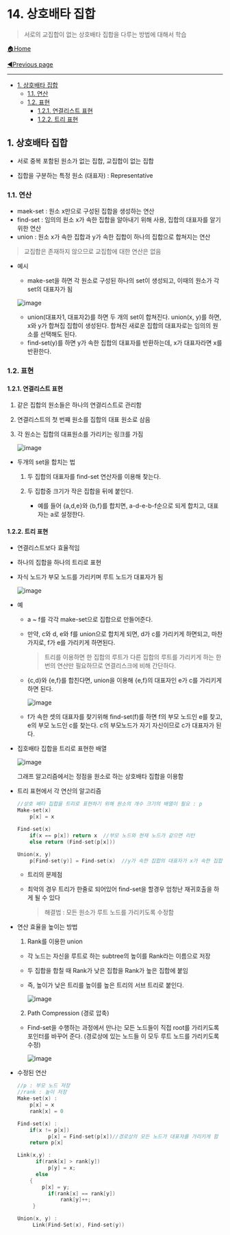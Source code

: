 # 14. 상호배타 집합

>서로의 교집합이 없는 상호배타 집합을 다루는 방법에 대해서 학습

[🏠Home](https://github.com/batboy118/Study_Note)

[◀Previous page ](./)

---

<!-- TOC -->

- [1. 상호배타 집합](#1-상호배타-집합)
	- [1.1. 연산](#11-연산)
	- [1.2. 표현](#12-표현)
		- [1.2.1. 연결리스트 표현](#121-연결리스트-표현)
		- [1.2.2. 트리 표현](#122-트리-표현)

<!-- /TOC -->

## 1. 상호배타 집합

- 서로 중복 포함된 원소가 없는 집합, 교집합이 없는 집합

- 집합을 구분하는 특정 원소 (대표자) : Representative


### 1.1. 연산

- maek-set : 원소 x만으로 구성된 집합을 생성하는 연산
- find-set : 임의의 원소 x가 속한 집합을 알아내기 위해 사용, 집합의 대표자를 알기 위한 연산
- union : 원소 x가 속한 집합과 y가 속한 집합이 하나의 집합으로 합쳐지는 연산

> 교집합은 존재하지 않으므로 교집합에 대한 연산은 없음

- 예시

  - make-set을 하면 각 원소로 구성된 하나의 set이 생성되고, 이때의 원소가 각 set의 대표자가 됨

  ![image](https://user-images.githubusercontent.com/53181778/78092490-76f5f600-73bf-11ea-8e93-52ddc2f3b1ce.png)

  - union(대표자1, 대표자2)를 하면 두 개의 set이 합쳐진다. union(x, y)를 하면, x와 y가 합쳐집 집합이 생성된다. 합쳐진 새로운 집합의 대표자로는 임의의 원소를 선택해도 된다.
  - find-set(y)를 하면 y가 속한 집합의 대표자를 반환하는데, x가 대표자라면 x를 반환한다.

### 1.2. 표현

#### 1.2.1. 연결리스트 표현

1. 같은 집합의 원소들은 하나의 연결리스트로 관리함

2. 연결리스트의 첫 번쨰 원소를 집합의 대표 원소로 삼음

3. 각 원소는 집합의 대표원소를 가리키는 링크를 가짐

   ![image](https://user-images.githubusercontent.com/53181778/78092788-35197f80-73c0-11ea-8ea5-d16290f41fec.png)

- 두개의 set을 합치는 법

  1. 두 집합의 대표자를 find-set 연산자를 이용해 찾는다.

  2. 두 집합중 크기가 작은 집합을 뒤에 붙인다.
     - 예를 들어 {a,d,e}와 {b,f}를 합치면, a-d-e-b-f순으로 되게 합치고, 대표자는 a로 설정한다.

#### 1.2.2. 트리 표현

- 연결리스트보다 효율적임

- 하나의 집합을 하나의 트리로 표현

- 자식 노드가 부모 노드를 가리키며 루트 노드가 대표자가 됨

  ![image](https://user-images.githubusercontent.com/53181778/78093005-c557c480-73c0-11ea-9992-4cce72481e15.png)

- 예

  - a ~ f를 각각 make-set으로 집합으로 만들어준다.

  - 만약, c와 d, e와 f를 union으로 합치게 되면, d가 c를 가리키게 하면되고, 마찬가지로, f가 e를 가리키게 하면된다.

    > 트리를 이용하면 한 집합의 루트가 다른 집합의 루트를 가리키게 하는 한번의 연산만 필요하므로 연결리스크에 비해 간단하다.

  - {c,d}와 {e,f}를 합친다면, union을 이용해 {e,f}의 대표자인 e가 c를 가리키게 하면 된다.

    ![image](https://user-images.githubusercontent.com/53181778/78093257-5fb80800-73c1-11ea-8fea-4c81e8fd66b7.png)

  - f가 속한 셋의 대표자를 찾기위해 find-set(f)를 하면 f의 부모 노드인 e를 찾고, e의 부모 노드인 c를 찾는다. c의 부모노드가 자기 자신이므로 c가 대표자가 된다.

- 집호배타 집합을 트리로 표현한 배열

  ![image](https://user-images.githubusercontent.com/53181778/78093421-b0c7fc00-73c1-11ea-9e45-eaa33b95d382.png)

  그래프 알고리즘에서는 정점을 원소로 하는 상호배타 집합을 이용함

- 트리 표현에서 각 연산의 알고리즘

  ```c
  //상호 배타 집합을 트리로 표현하기 위해 원소의 개수 크기의 배열이 필요 : p
  Make-set(x)
      p[x] = x

  Find-set(x)
      if(x == p[x]) return x  //부모 노드와 현재 노드가 같으면 리턴
      else return (Find-set(p[x]))

  Union(x, y)
      p[Find-set(y)] = Find-set(x)  //y가 속한 집합의 대표자가 x가 속한 집합의 대표자를 가리키게 함
  ```

  -  트리의 문제점

    - 최악의 경우 트리가 한줄로 되어있어 find-set을 할경우 엄청난 재귀호출을 하게 될 수 있다

      > 해결법 : 모든 원소가 루트 노드를 가리키도록 수정함

- 연산 효율을 높이는 방법

  1. Rank를 이용한 union

  - 각 노드는 자신을 루트로 하는 subtree의 높이를 Rank라는 이름으로 저장

  - 두 집합을 합칠 때 Rank가 낮은 집합을 Rank가 높은 집합에 붙임

  - 즉, 높이가 낮은 트리를 높이를 높은 트리의 서브 트리로 붙인다.

    ![image](https://user-images.githubusercontent.com/53181778/78094140-562f9f80-73c3-11ea-88d9-b9ba547a5a2e.png)

  2. Path Compression (경로 압축)

  - Find-set을 수행하는 과정에서 만나는 모든 노드들이 직접 root를 가리키도록 포인터를 바꾸어 준다. (경로상에 있는 노드들 이 모두 루트 노드를 가리키도록 수정)

    ![image](https://user-images.githubusercontent.com/53181778/78094193-80815d00-73c3-11ea-887e-ac76e14e1ede.png)

- 수정된 연산

  ```c
  //p : 부모 노드 저장
  //rank : 높이 저장
  Make-set(x) :
      p[x] = x
      rank[x] = 0

  Find-set(x) :
      if(x != p[x])
     		p[x] = Find-set(p[x])//경로상의 모든 노드가 대표자를 가리키게 함
      return p[x]

  Link(x,y) :
    	if(rank[x] > rank[y])
            p[y] = x;
    	else
      {
          p[x] = y;
    		if(rank[x] == rank[y])
                rank[y]++;
       }

  Union(x, y) :
       Link(Find-Set(x), Find-set(y))
  ```
